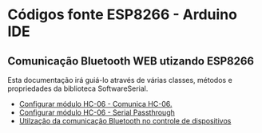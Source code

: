 # Códigos fonte ESP8266 - Arduino IDE

Comunicação Bluetooth WEB utizando ESP8266
------

Esta documentação irá guiá-lo através de várias classes, métodos e propriedades da biblioteca SoftwareSerial. 
* [Configurar módulo HC-06 - Comunica HC-06.](Comunica-HC06/Comunica-HC06.ino "Exemplo configurar módulo HC-06")
* [Configurar módulo HC-06 - Serial Passthrough](Programar_HC-06/Programar_HC-06.ino "Exemplo configurar módulo HC-06")
* [Utilzação da comunicação Bluetooth no controle de dispositivos](UART_Bluetooth_LEDS/UART_Bluetooth_LEDS.ino "Exemplo de utilização do módulo HC-06")

